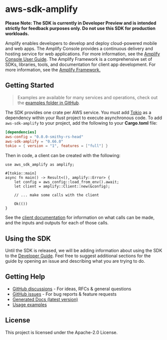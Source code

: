 # aws-sdk-amplify

**Please Note: The SDK is currently in Developer Preview and is intended strictly for
feedback purposes only. Do not use this SDK for production workloads.**

Amplify enables developers to develop and deploy cloud-powered mobile and web apps. The Amplify Console provides a continuous delivery and hosting service for web applications. For more information, see the [Amplify Console User Guide](https://docs.aws.amazon.com/amplify/latest/userguide/welcome.html). The Amplify Framework is a comprehensive set of SDKs, libraries, tools, and documentation for client app development. For more information, see the [Amplify Framework.](https://docs.amplify.aws/)

## Getting Started

> Examples are available for many services and operations, check out the
> [examples folder in GitHub](https://github.com/awslabs/aws-sdk-rust/tree/main/examples).

The SDK provides one crate per AWS service. You must add [Tokio](https://crates.io/crates/tokio)
as a dependency within your Rust project to execute asynchronous code. To add `aws-sdk-amplify` to
your project, add the following to your **Cargo.toml** file:

```toml
[dependencies]
aws-config = "0.0.0-smithy-rs-head"
aws-sdk-amplify = "0.66.0"
tokio = { version = "1", features = ["full"] }
```

Then in code, a client can be created with the following:

```rust,no_run
use aws_sdk_amplify as amplify;

#[tokio::main]
async fn main() -> Result<(), amplify::Error> {
    let config = aws_config::load_from_env().await;
    let client = amplify::Client::new(&config);

    // ... make some calls with the client

    Ok(())
}
```

See the [client documentation](https://docs.rs/aws-sdk-amplify/latest/aws_sdk_amplify/client/struct.Client.html)
for information on what calls can be made, and the inputs and outputs for each of those calls.

## Using the SDK

Until the SDK is released, we will be adding information about using the SDK to the
[Developer Guide](https://docs.aws.amazon.com/sdk-for-rust/latest/dg/welcome.html). Feel free to suggest
additional sections for the guide by opening an issue and describing what you are trying to do.

## Getting Help

* [GitHub discussions](https://github.com/awslabs/aws-sdk-rust/discussions) - For ideas, RFCs & general questions
* [GitHub issues](https://github.com/awslabs/aws-sdk-rust/issues/new/choose) - For bug reports & feature requests
* [Generated Docs (latest version)](https://awslabs.github.io/aws-sdk-rust/)
* [Usage examples](https://github.com/awslabs/aws-sdk-rust/tree/main/examples)

## License

This project is licensed under the Apache-2.0 License.

